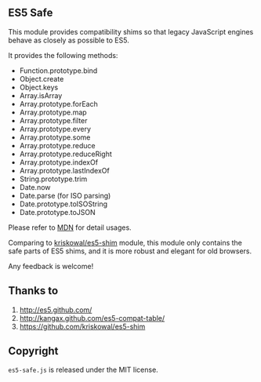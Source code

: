 ## ES5 Safe

This module provides compatibility shims so that legacy JavaScript engines
behave as closely as possible to ES5.

It provides the following methods:

* Function.prototype.bind
* Object.create
* Object.keys
* Array.isArray
* Array.prototype.forEach
* Array.prototype.map
* Array.prototype.filter
* Array.prototype.every
* Array.prototype.some
* Array.prototype.reduce
* Array.prototype.reduceRight
* Array.prototype.indexOf
* Array.prototype.lastIndexOf
* String.prototype.trim
* Date.now
* Date.parse (for ISO parsing)
* Date.prototype.toISOString
* Date.prototype.toJSON

Please refer to [MDN](https://developer.mozilla.org/En/JavaScript/ECMAScript_5_support_in_Mozilla) for detail usages.

Comparing to [kriskowal/es5-shim](https://github.com/kriskowal/es5-shim) module,
this module only contains the safe parts of ES5 shims, and it is more robust
and elegant for old browsers.

Any feedback is welcome!


## Thanks to

1. http://es5.github.com/
1. http://kangax.github.com/es5-compat-table/
1. https://github.com/kriskowal/es5-shim


## Copyright

`es5-safe.js` is released under the MIT license.
